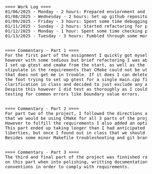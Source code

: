 <div>
  <pre>
    <br>
    ==== Work Log ====
    01/06/2025 - Monday - 2 hours: Prepared enviornment and began working on the necessary functions, setting up gtest and cmake.
    01/08/2025 - Wednesday - 2 hours: Set up github repository to track my local git repo. Configured part 1's branch.
    01/09/2025 - Friday - 3 hours: Spent some time debugging stupid issues with gtest and cmake. Unbungled some git issues I created for myself.
    01/11/2025 - Sunday - 2 hours: Started refactoring for part 2 changes, fixed stupid issues caused by me forgetting how to manage CMake inclusions and implementing it wrong.
    01/12/2025 - Monday - 1 hour: Spent some time checking previous branches to ensure that qualifiations are followed stricly when stipulated in the requirements.
    01/13/2025 - Tuesday - 3 hours: Fumbled through some more git headaches and polished part 2 branch changes, finished part 3 pretty quickly due to already having set up CMake and gtest at the start.
    <br>
    ==== Commentary - Part 1 ====
    For the first part of the assignment I quickly got myself in trouble by not strictly following the provided requirements, 
    however with some tedious but brief refactoring I was able to rectify the majority of the issues that I caused for myself.
    I set up gtest and cmake from the start, as well as the accompanying repository structure typically used with those tools. It didn't 
    stipulate in the requirements that CMake could not be utilized in the earlier iterations in the requirements so hopefully 
    that does not get me in trouble. If it does I can delete the necessary files from those branches. I did however shoot myself in 
    the foot trying to set up gtest for a single main.cpp file project. After attempting for a while to get it to work, I sought 
    clarification in class and decided to just exclude any automated testing for the first portion of the assignment. 
    Despite this however I did test as thoroughly as I could through less official trial and error 
    testing for common errors like boundary value errors. 
    <br>
    ==== Commentary - Part 2 ====
    For part two of the project, I followed the directions and sepperated out into the various required files. I was under the impression 
    that we would be using CMake for all 3 parts of the project, and was doing so by default as I am already rather familiar with CMake. 
    However to fulfill the requirements I also added an option to compile using the provided Makefile. The cmake method should also function correctly.
    This part ended up taking longer than I had anticipated because I initially began the project implementing everything with my own creative 
    liberties, but once I found out in class that we should be following the instructions as if they were spec requirements I removed all of my extraneous fluff.
    Besides some minor Makefile troubleshooting and git branch management pains the process was not too bad. 
    <br>
    ==== Commentary - Part 3 ====
    The third and final part of the project was finnished rather quickly due to having habitually set them up from the get go. Most of the time spent working 
    on this part when into polishing, writting documentation, annotating source code, and writing the test functions. Made some addaptations to naming 
    conventions in order to comply with requirements. 
    <br>
  </pre>
</div>





